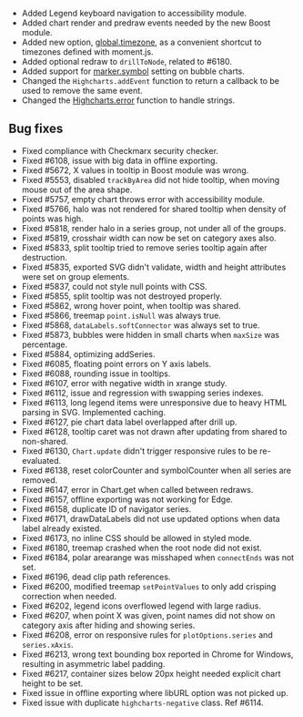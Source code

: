 - Added Legend keyboard navigation to accessibility module.
- Added chart render and predraw events needed by the new Boost module.
- Added new option, [global.timezone](http://api.highcharts.com/highcharts/global.timezone), as a convenient shortcut to timezones defined with moment.js.
- Added optional redraw to ``drillToNode``, related to #6180.
- Added support for [marker.symbol](http://api.highcharts.com/highcharts/plotOptions.bubble.marker.symbol) setting on bubble charts.
- Changed the ``Highcharts.addEvent`` function to return a callback to be used to remove the same event.
- Changed the [Highcharts.error](http://api.highcharts.com/highcharts/Highcharts.error) function to handle strings.
## Bug fixes 
- Fixed compliance with Checkmarx security checker.
- Fixed #6108, issue with big data in offline exporting.
- Fixed #5672, X values in tooltip in Boost module was wrong.
- Fixed #5553, disabled ``trackByArea`` did not hide tooltip, when moving mouse out of the area shape.
- Fixed #5757, empty chart throws error with accessibility module.
- Fixed #5766, halo was not rendered for shared tooltip when density of points was high.
- Fixed #5818, render halo in a series group, not under all of the groups.
- Fixed #5819, crosshair width can now be set on category axes also.
- Fixed #5833, split tooltip tried to remove series tooltip again after destruction.
- Fixed #5835, exported SVG didn't validate, width and height attributes were set on group elements.
- Fixed #5837, could not style null points with CSS.
- Fixed #5855, split tooltip was not destroyed properly.
- Fixed #5862, wrong hover point, when tooltip was shared.
- Fixed #5866, treemap ``point.isNull`` was always true.
- Fixed #5868, ``dataLabels.softConnector`` was always set to true.
- Fixed #5873, bubbles were hidden in small charts when ``maxSize`` was percentage.
- Fixed #5884, optimizing addSeries.
- Fixed #6085, floating point errors on Y axis labels.
- Fixed #6088, rounding issue in tooltips.
- Fixed #6107, error with negative width in xrange study.
- Fixed #6112, issue and regression with swapping series indexes.
- Fixed #6113, long legend items were unresponsive due to heavy HTML parsing in SVG. Implemented caching.
- Fixed #6127, pie chart data label overlapped after drill up.
- Fixed #6128, tooltip caret was not drawn after updating from shared to non-shared.
- Fixed #6130, ``Chart.update`` didn't trigger responsive rules to be re-evaluated.
- Fixed #6138, reset colorCounter and symbolCounter when all series are removed.
- Fixed #6147, error in Chart.get when called between redraws.
- Fixed #6157, offline exporting was not working for Edge.
- Fixed #6158, duplicate ID of navigator series.
- Fixed #6171, drawDataLabels did not use updated options when data label already existed.
- Fixed #6173, no inline CSS should be allowed in styled mode.
- Fixed #6180, treemap crashed when the root node did not exist.
- Fixed #6184, polar arearange was misshaped when ``connectEnds`` was not set.
- Fixed #6196, dead clip path references.
- Fixed #6200, modified treemap ``setPointValues`` to only add crisping correction when needed.
- Fixed #6202, legend icons overflowed legend with large radius.
- Fixed #6207, when point X was given, point names did not show on category axis after hiding and showing series.
- Fixed #6208, error on responsive rules for ``plotOptions.series`` and ``series.xAxis``.
- Fixed #6213, wrong text bounding box reported in Chrome for Windows, resulting in asymmetric label padding.
- Fixed #6217, container sizes below 20px height needed explicit chart height to be set.
- Fixed issue in offline exporting where libURL option was not picked up.
- Fixed issue with duplicate ``highcharts-negative`` class. Ref #6114.
